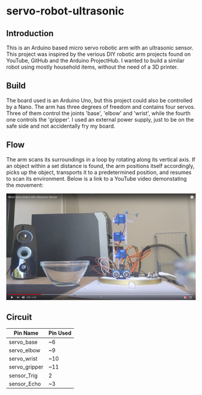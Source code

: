# servo-robot-ultrasonic


## Introduction
This is an Arduino based micro servo robotic arm with an ultrasonic sensor. This project was inspired by the verious DIY robotic arm projects found on YouTube, GitHub and the Arduino ProjectHub. I wanted to build a similar robot using mostly household items, without the need of a 3D printer.


## Build
The board used is an Arduino Uno, but this project could also be controlled by a Nano. The arm has three degrees of freedom and contains four servos. Three of them control the joints 'base', 'elbow' and 'wrist', while the fourth one controls the 'gripper'. I used an external power supply, just to be on the safe side and not accidentally fry my board.


## Flow
The arm scans its surroundings in a loop by rotating along its vertical axis. If an object within a set distance is found, the arm positions itself accordingly, picks up the object, transports it to a predetermined position, and resumes to scan its environment. Below is a link to a YouTube video demonstating the movement:

[![Micro Servo Robot with Ultrasonic Sensor](images/servo_robot_ultrasonic.png)](https://youtu.be/X36ca0j59DI "Micro Servo Robot with Ultrasonic Sensor")

## Circuit
Pin Name | Pin Used
------------ | -------------
servo_base | ~6
servo_elbow | ~9
servo_wrist | ~10
servo_gripper | ~11
sensor_Trig | 2
sensor_Echo | ~3
